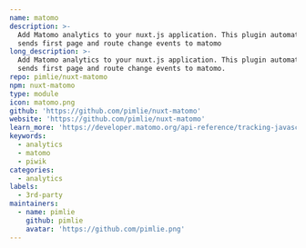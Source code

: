 ```yaml
---
name: matomo
description: >-
  Add Matomo analytics to your nuxt.js application. This plugin automatically
  sends first page and route change events to matomo
long_description: >-
  Add Matomo analytics to your nuxt.js application. This plugin automatically
  sends first page and route change events to matomo.
repo: pimlie/nuxt-matomo
npm: nuxt-matomo
type: module
icon: matomo.png
github: 'https://github.com/pimlie/nuxt-matomo'
website: 'https://github.com/pimlie/nuxt-matomo'
learn_more: 'https://developer.matomo.org/api-reference/tracking-javascript'
keywords:
  - analytics
  - matomo
  - piwik
categories:
  - analytics
labels:
  - 3rd-party
maintainers:
  - name: pimlie
    github: pimlie
    avatar: 'https://github.com/pimlie.png'
---
```

